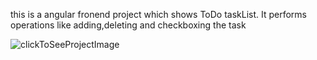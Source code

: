 this is a angular fronend project which shows ToDo taskList.
It performs operations like adding,deleting and checkboxing the task


![clickToSeeProjectImage](https://github.com/ranjeethaks/deploytodoApp/assets/43169042/89dc6cb3-5941-4696-abd5-04139de914d4)
